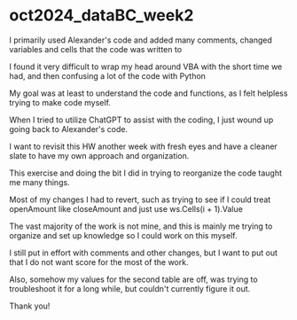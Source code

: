 # oct2024_dataBC_week2

I primarily used Alexander's code and added many comments, changed variables and cells that the code was written to

I found it very difficult to wrap my head around VBA with the short time we had, and then confusing a lot of the code with Python

My goal was at least to understand the code and functions, as I felt helpless trying to make code myself. 

When I tried to utilize ChatGPT to assist with the coding, I just wound up going back to Alexander's code.

I want to revisit this HW another week with fresh eyes and have a cleaner slate to have my own approach and organization.

This exercise and doing the bit I did in trying to reorganize the code taught me many things. 

Most of my changes I had to revert, such as trying to see if I could treat openAmount like closeAmount and just use ws.Cells(i + 1).Value

The vast majority of the work is not mine, and this is mainly me trying to organize and set up knowledge so I could work on this myself.

I still put in effort with comments and other changes, but I want to put out that I do not want score for the most of the work.

Also, somehow my values for the second table are off, was trying to troubleshoot it for a long while, but couldn't currently figure it out.

Thank you!
